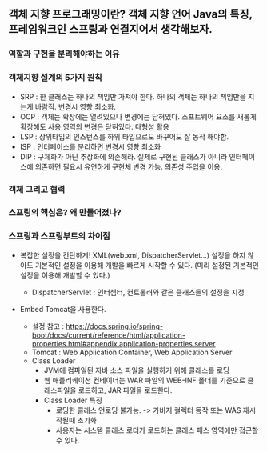 ## 객체 지향 프로그래밍이란? 객체 지향 언어 Java의 특징, 프레임워크인 스프링과 연결지어서 생각해보자.  

### 역할과 구현을 분리해야하는 이유

### 객체지향 설계의 5가지 원칙 

- SRP : 한 클래스는 하나의 책임만 가져야 한다. 하나의 객체는 하나의 책임만을 지는게 바람직. 변경시 영향 최소화. 
- OCP : 객체는 확장에는 열려있으나 변경에는 닫혀있다. 소프트웨어 요소를 새롭게 확장해도 사용 영역의 변경은 닫혀있다. 다형성 활용
- LSP : 상위타입의 인스턴스를 하위 타입으로도 바꾸어도 잘 동작 해야함. 
- ISP : 인터페이스를 분리하면 변경시 영향 최소화
- DIP :  구체화가 아닌 추상화에 의존해라. 실제로 구현된 클래스가 아니라 인터페이스에 의존하면 필요시 유연하게 구현체 변경 가능. 의존성 주입을 이용. 

### 객체 그리고 협력

### 스프링의 핵심은? 왜 만들어졌나? 

### 스프링과 스프링부트의 차이점

- 복잡한 설정을 간단하게!  XML(web.xml, DispatcherServlet...) 설정을 하지 않아도 기본적인 설정을 이용해 개발을 빠르게 시작할 수 있다. (미리 설정된 기본적인 설정을 이용해 개발할 수 있다.)
	- DispatcherServlet : 인터셉터, 컨트롤러와 같은 클래스들의 설정을 지정


- Embed Tomcat을 사용한다. 
	- 설정 참고 : https://docs.spring.io/spring-boot/docs/current/reference/html/application-properties.html#appendix.application-properties.server
	- Tomcat : Web Application Container, Web Application Server
	- Class Loader
		- JVM에 컴파일된 자바 소스 파일을 실행하기 위해 클래스를 로딩
		- 웹 애플리케이션 컨테이너는 WAR 파일의 WEB-INF 폴더를 기준으로 클래스파일을 로드하고, JAR 파일을 로드한다. 
		- Class Loader 특징
			- 로딩한 클래스 언로딩 불가능. -> 가비지 컬렉터 동작 또는 WAS 재시작될때 초기화
			- 사용자는 시스템 클래스 로더가 로드하는 클래스 패스 영역에만 접근할 수 있다.  
	